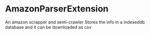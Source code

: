 # AmazonParserExtension

An amazon scrapper and semi-crawler
Stores the info in a indexeddb database
and it can be downloaded as csv
